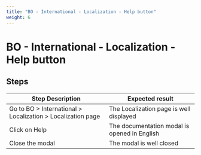 ```yaml
---
title: "BO - International - Localization - Help button"
weight: 6
---
```


# BO - International - Localization - Help button
## Steps
| Step Description | Expected result |
| ----- | ----- |
| Go to BO > International > Localization > Localization page | The Localization page is well displayed |
| Click on Help | The documentation modal is opened in English |
| Close the modal | The modal is well closed |
